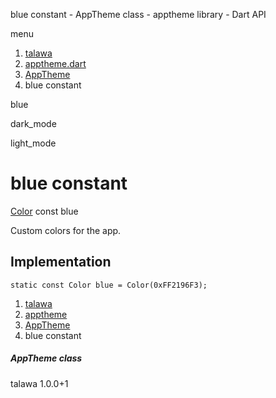 




blue constant - AppTheme class - apptheme library - Dart API







menu

1. [talawa](../../index.html)
2. [apptheme.dart](../../apptheme/apptheme-library.html)
3. [AppTheme](../../apptheme/AppTheme-class.html)
4. blue constant

blue


dark\_mode

light\_mode




# blue constant


[Color](https://api.flutter.dev/flutter/painting/Color-class.html)
const blue

Custom colors for the app.


## Implementation

```
static const Color blue = Color(0xFF2196F3);
```

 


1. [talawa](../../index.html)
2. [apptheme](../../apptheme/apptheme-library.html)
3. [AppTheme](../../apptheme/AppTheme-class.html)
4. blue constant

##### AppTheme class





talawa
1.0.0+1






